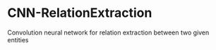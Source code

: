 # CNN-RelationExtraction
Convolution neural network for relation extraction between two given entities 

